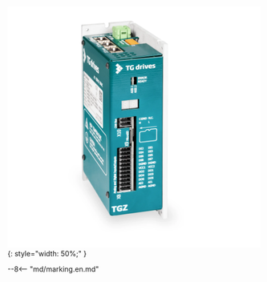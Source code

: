 ![TGZ-48-13 pic](../../../../source/img/photo_TGZ-D-48-13.webp){: style="width: 50%;" }

--8<-- "md/marking.en.md"
